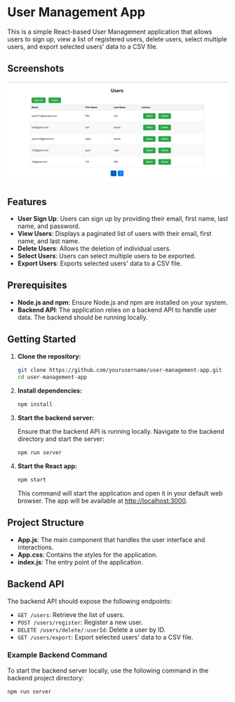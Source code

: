 # User Management App

This is a simple React-based User Management application that allows users to sign up, view a list of registered users, delete users, select multiple users, and export selected users' data to a CSV file.

## Screenshots
![alt text](<Screenshot 2024-08-29 212954.png>)

## Features

- **User Sign Up**: Users can sign up by providing their email, first name, last name, and password.
- **View Users**: Displays a paginated list of users with their email, first name, and last name.
- **Delete Users**: Allows the deletion of individual users.
- **Select Users**: Users can select multiple users to be exported.
- **Export Users**: Exports selected users' data to a CSV file.

## Prerequisites

- **Node.js and npm**: Ensure Node.js and npm are installed on your system.
- **Backend API**: The application relies on a backend API to handle user data. The backend should be running locally.

## Getting Started

1. **Clone the repository:**

    ```bash
    git clone https://github.com/yourusername/user-management-app.git
    cd user-management-app
    ```

2. **Install dependencies:**

    ```bash
    npm install
    ```

3. **Start the backend server:**

    Ensure that the backend API is running locally. Navigate to the backend directory and start the server:

    ```bash
    npm run server
    ```

4. **Start the React app:**

    ```bash
    npm start
    ```

    This command will start the application and open it in your default web browser. The app will be available at [http://localhost:3000](http://localhost:3000).

## Project Structure

- **App.js**: The main component that handles the user interface and interactions.
- **App.css**: Contains the styles for the application.
- **index.js**: The entry point of the application.

## Backend API

The backend API should expose the following endpoints:

- `GET /users`: Retrieve the list of users.
- `POST /users/register`: Register a new user.
- `DELETE /users/delete/:userId`: Delete a user by ID.
- `GET /users/export`: Export selected users' data to a CSV file.

### Example Backend Command

To start the backend server locally, use the following command in the backend project directory:

```bash
npm run server
